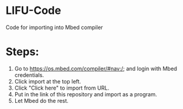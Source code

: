 # LIFU-Code
Code for importing into Mbed compiler

# Steps:

1. Go to https://os.mbed.com/compiler/#nav:/; and login with Mbed credentials.
2. Click import at the top left.
3. Click "Click here" to import from URL.
4. Put in the link of this repository and import as a program.
5. Let Mbed do the rest.
